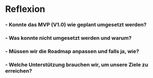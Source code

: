 # **Reflexion**

### **- Konnte das MVP (V1.0) wie geplant umgesetzt werden?**

### **- Was konnte nicht umgesetzt werden und warum?**

### **- Müssen wir die Roadmap anpassen und falls ja, wie?**

### **- Welche Unterstützung brauchen wir, um unsere Ziele zu erreichen?**
